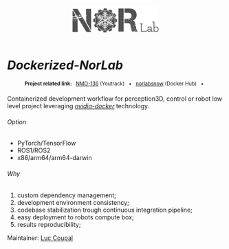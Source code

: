 

<div align="center">
<a href="https://norlab.ulaval.ca">
<img src="visual/norlab_logo_acronym_dark.png" width="200">
</a>
<br>
<br>
</div>

# _Dockerized-NorLab_


<div align="center">
<p>
<sup>
<b>Project related link: </b> &nbsp; 
<a href="https://norlab.youtrack.cloud/agiles/121-26/current?tab=card&query=aggregate%20Subtask%20of:%20NMO-136">NMO-136</a>
(Youtrack) &nbsp; • &nbsp;  
<a href="https://hub.docker.com/u/norlabsnow">norlabsnow</a>
(Docker Hub) &nbsp; • &nbsp;
</sup>
</p>

[comment]: <> (<br>)
</div>

Containerized development workflow for perception3D, control or robot low level project leveraging [_nvidia-docker_](https://github.com/NVIDIA/nvidia-docker) technology.
###### Option
- PyTorch/TensorFlow
- ROS1/ROS2
- x86/arm64/arm64-darwin
 
###### Why
1. custom dependency management; 
2. development environment consistency; 
3. codebase stabilization trough continuous integration pipeline;
4. easy deployment to robots compute box;
5. results reproducibility;
 

Maintainer: [Luc Coupal](https://redleader962.github.io) 
